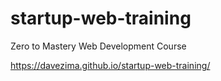 # startup-web-training
Zero to Mastery Web Development Course

https://davezima.github.io/startup-web-training/
